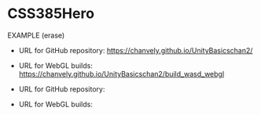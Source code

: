 # CSS385Hero

EXAMPLE (erase)
- URL for GitHub repository: https://chanvely.github.io/UnityBasicschan2/
- URL for WebGL builds: https://chanvely.github.io/UnityBasicschan2/build_wasd_webgl


- URL for GitHub repository:
- URL for WebGL builds: 
